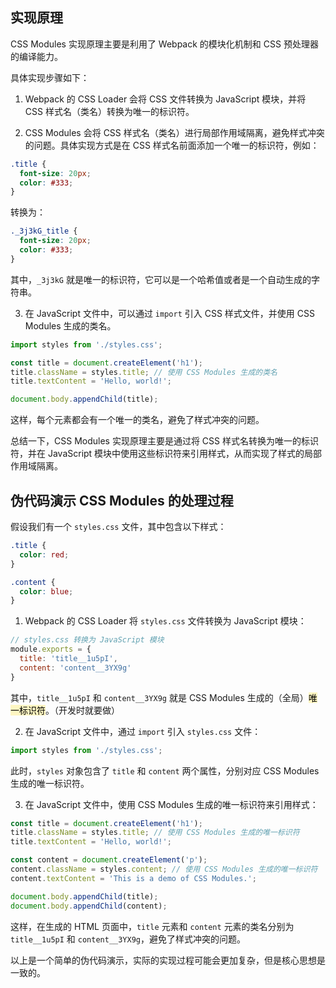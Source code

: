 ## 实现原理

CSS Modules 实现原理主要是利用了 Webpack 的模块化机制和 CSS 预处理器的编译能力。

具体实现步骤如下：

1. Webpack 的 CSS Loader 会将 CSS 文件转换为 JavaScript 模块，并将 CSS 样式名（类名）转换为唯一的标识符。

2. CSS Modules 会将 CSS 样式名（类名）进行局部作用域隔离，避免样式冲突的问题。具体实现方式是在 CSS 样式名前面添加一个唯一的标识符，例如：

```css
.title {
  font-size: 20px;
  color: #333;
}
```

转换为：

```css
._3j3kG_title {
  font-size: 20px;
  color: #333;
}
```

其中，`_3j3kG` 就是唯一的标识符，它可以是一个哈希值或者是一个自动生成的字符串。

3. 在 JavaScript 文件中，可以通过 `import` 引入 CSS 样式文件，并使用 CSS Modules 生成的类名。

```javascript
import styles from './styles.css';

const title = document.createElement('h1');
title.className = styles.title; // 使用 CSS Modules 生成的类名
title.textContent = 'Hello, world!';

document.body.appendChild(title);
```

这样，每个元素都会有一个唯一的类名，避免了样式冲突的问题。

总结一下，CSS Modules 实现原理主要是通过将 CSS 样式名转换为唯一的标识符，并在 JavaScript 模块中使用这些标识符来引用样式，从而实现了样式的局部作用域隔离。

## 伪代码演示 CSS Modules 的处理过程

假设我们有一个 `styles.css` 文件，其中包含以下样式：

```css
.title {
  color: red;
}

.content {
  color: blue;
}
```

1. Webpack 的 CSS Loader 将 `styles.css` 文件转换为 JavaScript 模块：

```javascript
// styles.css 转换为 JavaScript 模块
module.exports = {
  title: 'title__1u5pI',
  content: 'content__3YX9g'
}
```

其中，`title__1u5pI` 和 `content__3YX9g` 就是 CSS Modules 生成的（全局）<mark style="background: #FFF3A3A6;">唯一标识符</mark>。（开发时就要做）

2. 在 JavaScript 文件中，通过 `import` 引入 `styles.css` 文件：

```javascript
import styles from './styles.css';
```

此时，`styles` 对象包含了 `title` 和 `content` 两个属性，分别对应 CSS Modules 生成的唯一标识符。

3. 在 JavaScript 文件中，使用 CSS Modules 生成的唯一标识符来引用样式：

```javascript
const title = document.createElement('h1');
title.className = styles.title; // 使用 CSS Modules 生成的唯一标识符
title.textContent = 'Hello, world!';

const content = document.createElement('p');
content.className = styles.content; // 使用 CSS Modules 生成的唯一标识符
content.textContent = 'This is a demo of CSS Modules.';

document.body.appendChild(title);
document.body.appendChild(content);
```

这样，在生成的 HTML 页面中，`title` 元素和 `content` 元素的类名分别为 `title__1u5pI` 和 `content__3YX9g`，避免了样式冲突的问题。

以上是一个简单的伪代码演示，实际的实现过程可能会更加复杂，但是核心思想是一致的。